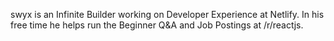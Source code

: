 swyx is an Infinite Builder working on Developer Experience at Netlify. In his free time he helps run the Beginner Q&A and Job Postings at /r/reactjs.
